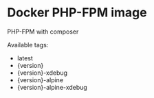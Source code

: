# Docker PHP-FPM image

PHP-FPM with composer

Available tags:

* latest
* {version}
* {version}-xdebug
* {version}-alpine
* {version}-alpine-xdebug
